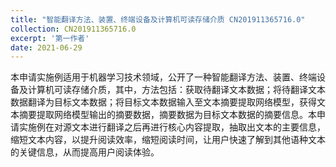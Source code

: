 ```yaml
---
title: "智能翻译方法、装置、终端设备及计算机可读存储介质 CN201911365716.0"
collection: CN201911365716.0
excerpt: '第一作者'
date: 2021-06-29
---
```


本申请实施例适用于机器学习技术领域，公开了一种智能翻译方法、装置、终端设备及计算机可读存储介质，其中，方法包括：获取待翻译文本数据；将待翻译文本数据翻译为目标文本数据；将目标文本数据输入至文本摘要提取网络模型，获得文本摘要提取网络模型输出的摘要数据，摘要数据为目标文本数据的摘要信息。本申请实施例在对源文本进行翻译之后再进行核心内容提取，抽取出文本的主要信息，缩短文本内容，以提升阅读效率，缩短阅读时间，让用户快速了解到其他语种文本的关键信息，从而提高用户阅读体验。
